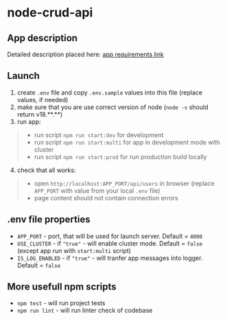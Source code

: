 # node-crud-api
## App description
Detailed description placed here: [app requirements link](https://github.com/AlreadyBored/nodejs-assignments/blob/main/assignments/crud-api/assignment.md)

## Launch
1) create `.env` file and copy `.env.sample` values into this file (replace values, if needed)
2) make sure that you are use correct version of node (`node -v` should return v18.\*\*.\*\*)
3) run app:
> - run script `npm run start:dev` for development
> - run script `npm run start:multi` for app in development mode with cluster
> - run script `npm run start:prod` for run production build locally

4) check that all works:
> - open `http://localhost:APP_PORT/api/users` in browser (replace `APP_PORT` with value from your local `.env` file)
> - page content should not contain connection errors

## .env file properties
- `APP_PORT` - port, that will be used for launch server. Default = `4000` 
- `USE_CLUSTER` - if `"true"` - will enable cluster mode. Default = `false` (except app run with `start:multi` script)
- `IS_LOG_ENABLED` - if `"true"` - will tranfer app messages into logger. Default = `false`

## More usefull npm scripts
- `npm test` - will run project tests
- `npm run lint` - will run linter check of codebase
